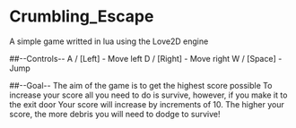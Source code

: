 # Crumbling_Escape
A simple game writted in lua using the Love2D engine

##--Controls--
A / [Left]  - Move left
D / [Right] - Move right
W / [Space] - Jump

##--Goal--
The aim of the game is to get the highest score possible
To increase your score all you need to do is survive, however, if you make it to the exit door
Your score will increase by increments of 10.
The higher your score, the more debris you will need to dodge to survive!
